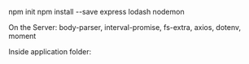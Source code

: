 npm init
npm install --save express lodash nodemon

On the Server:
body-parser, interval-promise, fs-extra, axios, dotenv, moment

Inside application folder:

<!-- ln -s ../shared/models models
ln -s ../.env .env -->
